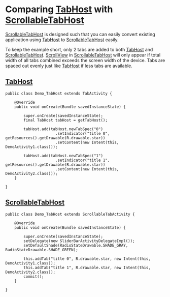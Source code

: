 # Comparing [TabHost](http://developer.android.com/reference/android/widget/TabHost.html) with [ScrollableTabHost](http://code.google.com/p/mobyfactory-uiwidgets-android/source/browse/trunk/src/com/mobyfactory/uiwidgets/ScrollableTabActivity.java) #

[ScrollableTabHost](http://code.google.com/p/mobyfactory-uiwidgets-android/source/browse/trunk/src/com/mobyfactory/uiwidgets/ScrollableTabActivity.java) is designed such that you can easily convert existing application using [TabHost](http://developer.android.com/reference/android/widget/TabHost.html) to [ScrollableTabHost](http://code.google.com/p/mobyfactory-uiwidgets-android/source/browse/trunk/src/com/mobyfactory/uiwidgets/ScrollableTabActivity.java) easily.

To keep the example short, only 2 tabs are added to both [TabHost](http://developer.android.com/reference/android/widget/TabHost.html) and [ScrollableTabHost](http://code.google.com/p/mobyfactory-uiwidgets-android/source/browse/trunk/src/com/mobyfactory/uiwidgets/ScrollableTabActivity.java). [ScrollView](http://developer.android.com/reference/android/widget/ScrollView.html) in [ScrollableTabHost](http://code.google.com/p/mobyfactory-uiwidgets-android/source/browse/trunk/src/com/mobyfactory/uiwidgets/ScrollableTabActivity.java) will only appear if total width of all tabs combined exceeds the screen width of the device. Tabs are spaced out evenly just like [TabHost](http://developer.android.com/reference/android/widget/TabHost.html) if less tabs are available.

## [TabHost](http://developer.android.com/reference/android/widget/TabHost.html) ##
```
public class Demo_TabHost extends TabActivity {

    @Override 
    public void onCreate(Bundle savedInstanceState) {

        super.onCreate(savedInstanceState);
        final TabHost tabHost = getTabHost();
       
        tabHost.add(tabHost.newTabSpec("0")
                      .setIndicator("title 0", getResources().getDrawable(R.drawable.star))
                      .setContent(new Intent(this, DemoActivity1.class)));

        tabHost.add(tabHost.newTabSpec("1")
                      .setIndicator("title 1", getResources().getDrawable(R.drawable.star))
                      .setContent(new Intent(this, DemoActivity2.class)));
    }

}
```

## [ScrollableTabHost](http://code.google.com/p/mobyfactory-uiwidgets-android/source/browse/trunk/src/com/mobyfactory/uiwidgets/ScrollableTabActivity.java) ##
```
public class Demo_TabHost extends ScrollableTabActivity {

    @Override 
    public void onCreate(Bundle savedInstanceState) {

        super.onCreate(savedInstanceState);
        setDelegate(new SliderBarActivityDelegateImpl());
        setDefaultShade(RadioStateDrawable.SHADE_GRAY, RadioStateDrawable.SHADE_GREEN);
       
        this.addTab("title 0", R.drawable.star, new Intent(this, DemoActivity1.class));
        this.addTab("title 1", R.drawable.star, new Intent(this, DemoActivity2.class));
        commit();
    }

}
```